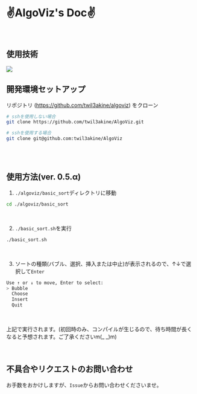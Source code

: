 <h1 id="Top">✌AlgoViz's Doc✌</h1>

<br>

## 使用技術
<p style="display: inline">
    <img src="https://img.shields.io/badge/-Rust-000000.svg?logo=rust&style=flat-square">
</p>

<br>

## 開発環境セットアップ

リポジトリ (https://github.com/twil3akine/algoviz) をクローン

```bash
# sshを使用しない場合
git clone https://github.com/twil3akine/AlgoViz.git

# sshを使用する場合
git clone git@github.com:twil3akine/AlgoViz
```

<br><br>

## 使用方法(ver. 0.5.α)

1. `./algoviz/basic_sort`ディレクトリに移動
```bash
cd ./algoviz/basic_sort
```

<br>

2. `./basic_sort.sh`を実行
```bash
./basic_sort.sh
```

<br>

3. ソートの種類(バブル、選択、挿入または中止)が表示されるので、↑↓で選択して`Enter`
```bash
Use ↑ or ↓ to move, Enter to select:
> Bubble
  Choose
  Insert
  Quit
```

<br>


上記で実行されます。(初回時のみ、コンパイルが生じるので、待ち時間が長くなると予想されます。ご了承くださいm(_ _)m)

<br>

## 不具合やリクエストのお問い合わせ
お手数をおかけしますが、`Issue`からお問い合わせくださいませ。